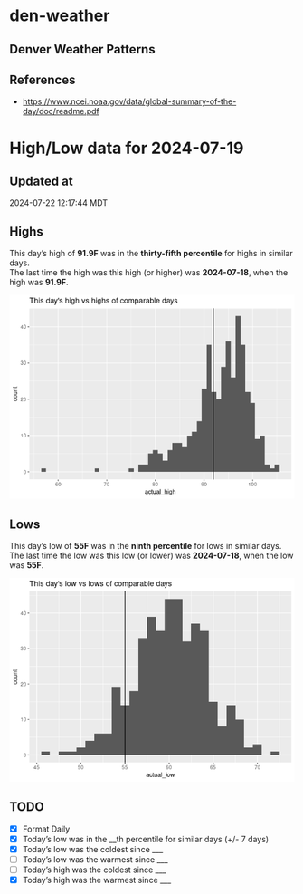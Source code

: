 # den-weather


## Denver Weather Patterns

## References

- <https://www.ncei.noaa.gov/data/global-summary-of-the-day/doc/readme.pdf>

# High/Low data for 2024-07-19

## Updated at

2024-07-22 12:17:44 MDT

## Highs

This day’s high of **91.9F** was in the **thirty-fifth percentile** for
highs in similar days.  
The last time the high was this high (or higher) was **2024-07-18**,
when the high was **91.9F**.

![](readme_files/figure-commonmark/unnamed-chunk-4-1.png)

## Lows

This day’s low of **55F** was in the **ninth percentile** for lows in
similar days.  
The last time the low was this low (or lower) was **2024-07-18**, when
the low was **55F**.

![](readme_files/figure-commonmark/unnamed-chunk-6-1.png)

## TODO

- [x] Format Daily
- [x] Today’s low was in the \_\_th percentile for similar days (+/- 7
  days)
- [x] Today’s low was the coldest since \_\_\_
- [ ] Today’s low was the warmest since \_\_\_
- [ ] Today’s high was the coldest since \_\_\_
- [x] Today’s high was the warmest since \_\_\_
